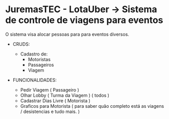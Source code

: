 # JuremasTEC - LotaUber  -> Sistema de controle de viagens para eventos
O sistema visa alocar pessoas para para eventos diversos.

- CRUDS:
    - Cadastro de:
		- Motoristas
		- Passageiros
		- Viagem
        
- FUNCIONALIDADES:
    - Pedir Viagem ( Passageiro )
    - Olhar Lobby ( Turma da Viagem ) ( todos )
    - Cadastrar Dias Livre ( Motorista ) 
    - Graficos para Motorista ( para saber quão completo está as viagens  / desistencias e tudo mais. )
